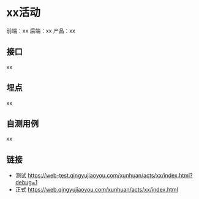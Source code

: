 # xx活动

前端：xx
后端：xx
产品：xx

## 接口
xx

## 埋点
xx

## 自测用例
xx

## 链接
- 测试 https://web-test.qingyujiaoyou.com/xunhuan/acts/xx/index.html?debug=1
- 正式 https://web.qingyujiaoyou.com/xunhuan/acts/xx/index.html
